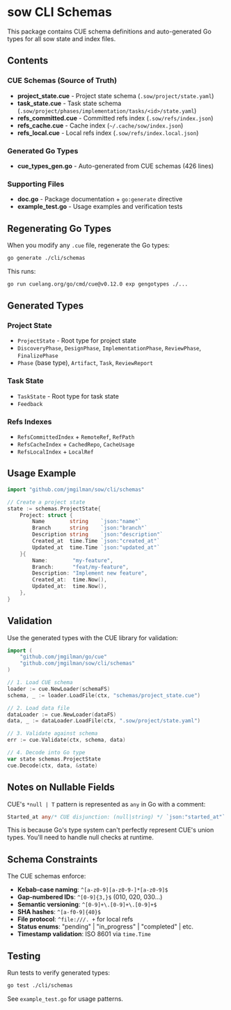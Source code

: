 # sow CLI Schemas

This package contains CUE schema definitions and auto-generated Go types for all sow state and index files.

## Contents

### CUE Schemas (Source of Truth)

- **project_state.cue** - Project state schema (`.sow/project/state.yaml`)
- **task_state.cue** - Task state schema (`.sow/project/phases/implementation/tasks/<id>/state.yaml`)
- **refs_committed.cue** - Committed refs index (`.sow/refs/index.json`)
- **refs_cache.cue** - Cache index (`~/.cache/sow/index.json`)
- **refs_local.cue** - Local refs index (`.sow/refs/index.local.json`)

### Generated Go Types

- **cue_types_gen.go** - Auto-generated from CUE schemas (426 lines)

### Supporting Files

- **doc.go** - Package documentation + `go:generate` directive
- **example_test.go** - Usage examples and verification tests

## Regenerating Go Types

When you modify any `.cue` file, regenerate the Go types:

```bash
go generate ./cli/schemas
```

This runs:
```bash
go run cuelang.org/go/cmd/cue@v0.12.0 exp gengotypes ./...
```

## Generated Types

### Project State
- `ProjectState` - Root type for project state
- `DiscoveryPhase`, `DesignPhase`, `ImplementationPhase`, `ReviewPhase`, `FinalizePhase`
- `Phase` (base type), `Artifact`, `Task`, `ReviewReport`

### Task State
- `TaskState` - Root type for task state
- `Feedback`

### Refs Indexes
- `RefsCommittedIndex` + `RemoteRef`, `RefPath`
- `RefsCacheIndex` + `CachedRepo`, `CacheUsage`
- `RefsLocalIndex` + `LocalRef`

## Usage Example

```go
import "github.com/jmgilman/sow/cli/schemas"

// Create a project state
state := schemas.ProjectState{
    Project: struct {
        Name        string    `json:"name"`
        Branch      string    `json:"branch"`
        Description string    `json:"description"`
        Created_at  time.Time `json:"created_at"`
        Updated_at  time.Time `json:"updated_at"`
    }{
        Name:        "my-feature",
        Branch:      "feat/my-feature",
        Description: "Implement new feature",
        Created_at:  time.Now(),
        Updated_at:  time.Now(),
    },
}
```

## Validation

Use the generated types with the CUE library for validation:

```go
import (
    "github.com/jmgilman/go/cue"
    "github.com/jmgilman/sow/cli/schemas"
)

// 1. Load CUE schema
loader := cue.NewLoader(schemaFS)
schema, _ := loader.LoadFile(ctx, "schemas/project_state.cue")

// 2. Load data file
dataLoader := cue.NewLoader(dataFS)
data, _ := dataLoader.LoadFile(ctx, ".sow/project/state.yaml")

// 3. Validate against schema
err := cue.Validate(ctx, schema, data)

// 4. Decode into Go type
var state schemas.ProjectState
cue.Decode(ctx, data, &state)
```

## Notes on Nullable Fields

CUE's `*null | T` pattern is represented as `any` in Go with a comment:

```go
Started_at any/* CUE disjunction: (null|string) */ `json:"started_at"`
```

This is because Go's type system can't perfectly represent CUE's union types. You'll need to handle null checks at runtime.

## Schema Constraints

The CUE schemas enforce:
- **Kebab-case naming**: `^[a-z0-9][a-z0-9-]*[a-z0-9]$`
- **Gap-numbered IDs**: `^[0-9]{3,}$` (010, 020, 030...)
- **Semantic versioning**: `^[0-9]+\.[0-9]+\.[0-9]+$`
- **SHA hashes**: `^[a-f0-9]{40}$`
- **File protocol**: `^file:///. +` for local refs
- **Status enums**: "pending" | "in_progress" | "completed" | etc.
- **Timestamp validation**: ISO 8601 via `time.Time`

## Testing

Run tests to verify generated types:

```bash
go test ./cli/schemas
```

See `example_test.go` for usage patterns.
